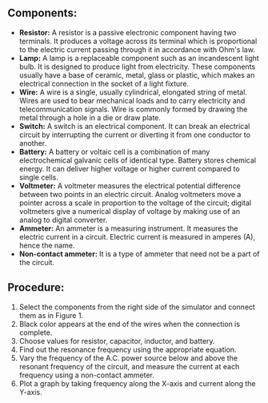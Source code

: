 
<h2>Components:</h2>
<ul>
  <li>
    <strong>Resistor:</strong> A resistor is a passive electronic component having two terminals. It produces a voltage across its terminal which is proportional to the electric current passing through it in accordance with Ohm's law.
  </li>
  <li>
    <strong>Lamp:</strong> A lamp is a replaceable component such as an incandescent light bulb. It is designed to produce light from electricity. These components usually have a base of ceramic, metal, glass or plastic, which makes an electrical connection in the socket of a light fixture.
  </li>
  <li>
    <strong>Wire:</strong> A wire is a single, usually cylindrical, elongated string of metal. Wires are used to bear mechanical loads and to carry electricity and telecommunication signals. Wire is commonly formed by drawing the metal through a hole in a die or draw plate.
  </li>
  <li>
    <strong>Switch:</strong> A switch is an electrical component. It can break an electrical circuit by interrupting the current or diverting it from one conductor to another.
  </li>
  <li>
    <strong>Battery:</strong> A battery or voltaic cell is a combination of many electrochemical galvanic cells of identical type. Battery stores chemical energy. It can deliver higher voltage or higher current compared to single cells.
  </li>
  <li>
    <strong>Voltmeter:</strong> A voltmeter measures the electrical potential difference between two points in an electric circuit. Analog voltmeters move a pointer across a scale in proportion to the voltage of the circuit; digital voltmeters give a numerical display of voltage by making use of an analog to digital converter.
  </li>
  <li>
    <strong>Ammeter:</strong> An ammeter is a measuring instrument. It measures the electric current in a circuit. Electric current is measured in amperes (A), hence the name.
  </li>
  <li>
    <strong>Non-contact ammeter:</strong> It is a type of ammeter that need not be a part of the circuit.
  </li>
</ul>

<h2>Procedure:</h2>
<ol>
  <li>Select the components from the right side of the simulator and connect them as in Figure 1.</li>
  <li>Black color appears at the end of the wires when the connection is complete.</li>
  <li>Choose values for resistor, capacitor, inductor, and battery.</li>
  <li>Find out the resonance frequency using the appropriate equation.</li>
  <li>Vary the frequency of the A.C. power source below and above the resonant frequency of the circuit, and measure the current at each frequency using a non-contact ammeter.</li>
  <li>Plot a graph by taking frequency along the X-axis and current along the Y-axis.</li>
</ol>

